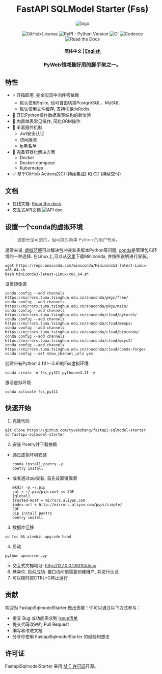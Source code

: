 <div  align="center" style="margin-top: 3%">
   <h1>
     FastAPI SQLModel Starter (Fss)
   </h1>
   <p>
     <img src="https://raw.githubusercontent.com/tyvekzhang/fastapi-sqlmodel-starter/main/docs/source/_static/img/fss.svg" alt="logo" style="vertical-align:middle; margin: 0.5%"/>
   </p>
   <p>
     <img alt="GitHub License" src="https://img.shields.io/github/license/tyvekzhang/fastapi-sqlmodel-starter">
     <img alt="PyPI - Python Version" src="https://img.shields.io/pypi/pyversions/fastapi-sqlmodel-starter">
     <img alt="CI" src="https://github.com/tyvekzhang/fastapi-sqlmodel-starter/actions/workflows/ci.yaml/badge.svg">
     <img alt="Codecov" src="https://img.shields.io/codecov/c/github/tyvekzhang/fastapi-sqlmodel-starter">
     <img alt="Read the Docs" src="https://img.shields.io/readthedocs/fastapi-sqlmodel-starter">
   </p>
   <h4>
      <p>
        <b>简体中文</b> |
        <a href="https://github.com/tyvekzhang/fastapi-sqlmodel-starter/blob/main/docs/README_en.md">English</a>
     </p>
   </h4>
   <h3>
    PyWeb领域最好用的脚手架之一。
   </h3>
</div>


## 特性

- ⚡ 开箱即用, 完全实现中间件零依赖
   - 默认使用Sqlite, 也可自由切换PostgreSQL、MySQL
   - 默认使用文件缓存, 支持切换为Redis
- 🚢 开启Python操作数据库表结构的新体验
- 🚀 内置单表常见操作, 简化ORM操作
- 🎨 丰富插件机制
   - Jwt安全认证
   - 访问限流
   - Ip黑名单
- 🐋 完备容器化解决方案
  - Docker
  - Docker-compose
  - Kubernetes
- ✅ 基于GitHub Actions的CI (持续集成) 和 CD (持续交付)

## 文档
- 在线文档: [Read the docs](https://fastapi-sqlmodel-starter.readthedocs.io/en/latest/)
- 交互式API文档
  <img alt="API doc"  src="https://raw.githubusercontent.com/tyvekzhang/fastapi-sqlmodel-starter/main/docs/img/api_doc.png">

## 设置一个conda的虚拟环境
> 这部分是可选的，但可能对新学 Python 的用户有用。

通常来说, [虚拟环境](https://docs.python.org/3/glossary.html#term-virtual-environment)可以解决包冲突和多版本Python等问题, [conda](https://conda.io/en/latest/)是管理包和环境的一种选择. 在Linux上,可以从[这里](https://conda.io/en/latest/miniconda.html)下载Miniconda,
并按照说明进行安装。
```shell
wget https://repo.anaconda.com/miniconda/Miniconda3-latest-Linux-x86_64.sh
bash Miniconda3-latest-Linux-x86_64.sh
```
设置镜像源
```shell
conda config --add channels https://mirrors.tuna.tsinghua.edu.cn/anaconda/pkgs/free/
conda config --add channels https://mirrors.tuna.tsinghua.edu.cn/anaconda/pkgs/main/
conda config --add channels https://mirrors.tuna.tsinghua.edu.cn/anaconda/cloud/pytorch/
conda config --add channels https://mirrors.tuna.tsinghua.edu.cn/anaconda/cloud/menpo/
conda config --add channels https://mirrors.tuna.tsinghua.edu.cn/anaconda/cloud/bioconda/
conda config --add channels https://mirrors.tuna.tsinghua.edu.cn/anaconda/cloud/msys2/
conda config --add channels https://mirrors.tuna.tsinghua.edu.cn/anaconda/cloud/conda-forge/
conda config --set show_channel_urls yes
```
创建带有Python 3.11(>=3.9)的Fss虚拟环境
```shell
conda create -n fss_py311 python==3.11 -y
```
激活虚拟环境
```shell
conda activate fss_py311
```
## 快速开始
1. 克隆代码
```shell
git clone https://github.com/tyvekzhang/fastapi-sqlmodel-starter
cd fastapi-sqlmodel-starter
```
2. 安装 Poetry并下载依赖
- 通过虚拟环境安装
  ```shell
  conda install poetry -y
  poetry install
  ```
- 或者通过pip安装, 首先设置镜像源
  ```shell
  mkdir -p ~/.pip
  cat > ~/.pip/pip.conf << EOF
  [global]
  trusted-host = mirrors.aliyun.com
  index-url = http://mirrors.aliyun.com/pypi/simple/
  EOF
  pip install poetry
  poetry install
  ```
3. 数据库迁移
```shell
cd fss && alembic upgrade head
```
4. 启动
```shell
python apiserver.py
```
5. 交互式文档地址: http://127.0.0.1:9010/docs
6. 恭喜你, 启动成功. 接口访问前需要创建用户, 并进行认证
7. 可以随时按CTRL+C停止运行

## 贡献

欢迎为 FastapiSqlmodelStarter 做出贡献！你可以通过以下方式参与：

- 提交 Bug 或功能需求到 [Issue清单](https://github.com/tyvekzhang/fastapi-sqlmodel-starter/issues)
- 提交代码改进的 Pull Request
- 编写和改进文档
- 分享你使用 FastapiSqlmodelStarter 的经验和想法

## 许可证

FastapiSqlmodelStarter 采用 [MIT 许可证](https://opensource.org/licenses/MIT)开源。
